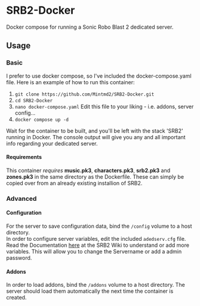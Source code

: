 # SRB2-Docker

Docker compose for running a Sonic Robo Blast 2 dedicated server.

## Usage

### Basic

I prefer to use docker compose, so I've included the docker-compose.yaml file. Here is an example of how to run this container:

1. ```git clone https://github.com/Mintmd2/SRB2-Docker.git```
2. ```cd SRB2-Docker```
3. ```nano docker-compose.yaml``` Edit this file to your liking - i.e. addons, server config...
4. ```docker compose up -d```

Wait for the container to be built, and you'll be left with the stack 'SRB2' running in Docker. The console output will give you any and all important info regarding your dedicated server.

#### Requirements

This container *requires* **music.pk3**, **characters.pk3**, **srb2.pk3** and **zones.pk3** in the same directory as the Dockerfile. These can simply be copied over from an already existing installion of SRB2.

### Advanced

#### Configuration

For the server to save configuration data, bind the `/config` volume to a host directory.\
In order to configure server variables, edit the included `adedserv.cfg` file. Read the Documentation [here](https://wiki.srb2.org/wiki/Console/Variables#Server_options) at the SRB2 Wiki to understand or add more variables. This will allow you to change the Servername or add a admin password.

#### Addons

In order to load addons, bind the `/addons` volume to a host directory. The server should load them automatically the next time the container is created.
